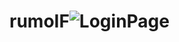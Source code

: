 # rumoIF![LoginPage](https://github.com/Caiquekola/rumoIF/assets/99914098/7b40475d-58c3-4c0d-ba47-2fa3814c09c9)
